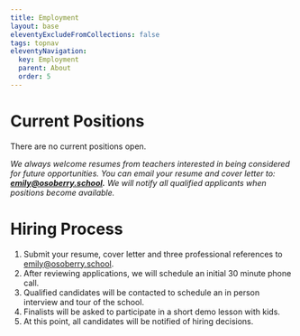 ```yaml
---
title: Employment
layout: base
eleventyExcludeFromCollections: false
tags: topnav
eleventyNavigation:
  key: Employment
  parent: About
  order: 5
---
```

# Current Positions

There are no current positions open. 

*We always welcome resumes from teachers interested in being considered for future opportunities. You can email your resume and cover letter to: **emily@osoberry.school.** We will notify all qualified applicants when positions become available.*

# Hiring Process

1. Submit your resume, cover letter and three professional references to emily@osoberry.school.
2. After reviewing applications, we will schedule an initial 30 minute phone call.
3. Qualified candidates will be contacted to schedule an in person interview and tour of the school. 
4. Finalists will be asked to participate in a short demo lesson with kids. 
5. At this point, all candidates will be notified of hiring decisions. 

